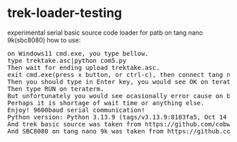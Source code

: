 # trek-loader-testing
experimental serial basic source code loader for patb on tang nano 9k(sbc8080)
how to use:<BR>
<PRE>
on Windows11 cmd.exe, you type bellow.
type trektake.asc|python com5.py
Then wait for ending upload trektake.asc.
exit cmd.exe(press x button, or ctrl-c), then connect tang nano 9k with serial (teraterm).
Then you should type in Enter key, you would see OK on teraterm.
Then type RUN on teraterm.
But unfortunately you would see ocasionally error cause on basic.
Perhaps it is shortage of wait time or anything else.
Enjoy! 9600baud serial communication!
Python version: Python 3.13.9 (tags/v3.13.9:8183fa5, Oct 14 2025, 14:09:13) [MSC v.1944 64 bit (AMD64)](via microsoft store)
And trek basic source was taken from https://github.com/cobwebkanamachi/X-paloalto-tiny-basic
And SBC8080 on tang nano 9k was taken from https://github.com/cobwebkanamachi/tangnano9k-sbc8080-light8080
</PRE>
